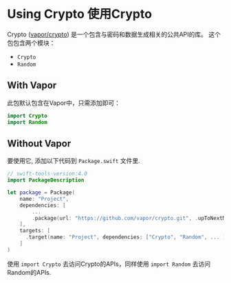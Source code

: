 # Using Crypto 使用Crypto

Crypto ([vapor/crypto](https://github.com/vapor/crypto)) 是一个包含与密码和数据生成相关的公共API的库。 这个包包含两个模块：

- `Crypto`
- `Random`

## With Vapor

此包默认包含在Vapor中，只需添加即可：

```swift
import Crypto
import Random
```

## Without Vapor

要使用它, 添加以下代码到 `Package.swift` 文件里.

```swift
// swift-tools-version:4.0
import PackageDescription

let package = Package(
    name: "Project",
    dependencies: [
        ...
        .package(url: "https://github.com/vapor/crypto.git", .upToNextMajor(from: "x.0.0")),
    ],
    targets: [
      .target(name: "Project", dependencies: ["Crypto", "Random", ... ])
    ]
)
```

使用 `import Crypto` 去访问Crypto的APIs，同样使用 `import Random` 去访问Random的APIs.